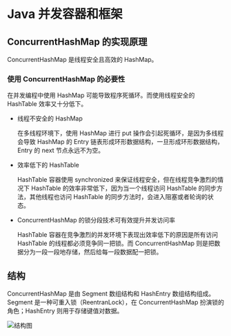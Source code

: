 # Java 并发容器和框架

## ConcurrentHashMap 的实现原理

ConcurrentHashMap 是线程安全且高效的 HashMap。

### 使用 ConcurrentHashMap 的必要性

在并发编程中使用 HashMap 可能导致程序死循环。而使用线程安全的 HashTable 效率又十分低下。

* 线程不安全的 HashMap

  在多线程环境下，使用 HashMap 进行 put 操作会引起死循环，是因为多线程会导致 HashMap 的 Entry 链表形成环形数据结构，一旦形成环形数据结构，Entry 的 next 节点永远不为空。

* 效率低下的 HashTable

  HashTable 容器使用 synchronized 来保证线程安全，但在线程竞争激烈的情况下 HashTable 的效率非常低下，因为当一个线程访问 HashTable 的同步方法，其他线程也访问  HashTable 的同步方法时，会进入阻塞或者轮询的状态。

* ConcurrentHashMap 的锁分段技术可有效提升并发访问率

  HashTable 容器在竞争激烈的并发环境下表现出效率低下的原因是所有访问 HashTable 的线程都必须竞争同一把锁。而 ConcurrentHashMap 则是把数据分为一段一段地存储，然后给每一段数据配一把锁。

## 结构

ConcurrentHashMap 是由 Segment 数组结构和 HashEntry 数组结构组成。Segment 是一种可重入锁（ReentranLock），在 ConcurrentHashMap 扮演锁的角色；HashEntry 则用于存储键值对数据。

![结构图](https://www.processon.com/chart_image/58dd9f28e4b0fdc02219c94c.png)

